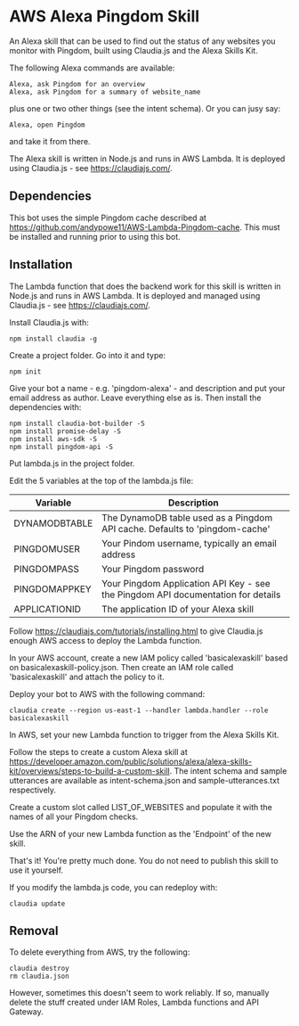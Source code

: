 # AWS Alexa Pingdom Skill

An Alexa skill that can be used to find out the status of any websites you monitor with Pingdom, built using Claudia.js and the Alexa Skills Kit.

The following Alexa commands are available:

    Alexa, ask Pingdom for an overview
    Alexa, ask Pingdom for a summary of website_name

plus one or two other things (see the intent schema). Or you can jusy say:

    Alexa, open Pingdom

and take it from there.

The Alexa skill is written in Node.js and
runs in AWS Lambda.
It is deployed using Claudia.js - see
https://claudiajs.com/.

## Dependencies

This bot uses the simple Pingdom cache described at https://github.com/andypowe11/AWS-Lambda-Pingdom-cache. This must be installed and running prior to using this bot.

## Installation

The Lambda function that does the backend work for this skill is written in Node.js and
runs in AWS Lambda.
It is deployed and managed using Claudia.js - see
https://claudiajs.com/.

Install Claudia.js with:

    npm install claudia -g

Create a project folder. Go into it and type:

    npm init

Give your bot a name - e.g. 'pingdom-alexa' - and description
and put your email address
as author. Leave everything else as is. Then install the dependencies with:

    npm install claudia-bot-builder -S
    npm install promise-delay -S
    npm install aws-sdk -S
    npm install pingdom-api -S

Put lambda.js in the project folder.

Edit the 5 variables at the top of the lambda.js file:

| Variable | Description |
|----------|-------------|
| DYNAMODBTABLE | The DynamoDB table used as a Pingdom API cache. Defaults to 'pingdom-cache' |
| PINGDOMUSER | Your Pindom username, typically an email address |
| PINGDOMPASS | Your Pingdom password |
| PINGDOMAPPKEY | Your Pingdom Application API Key - see the Pingdom API documentation for details |
| APPLICATIONID | The application ID of your Alexa skill |

Follow https://claudiajs.com/tutorials/installing.html to give Claudia.js
enough AWS access to deploy the Lambda function.

In your AWS account, create a new IAM policy called 'basicalexaskill' based on basicalexaskill-policy.json. Then create an IAM role called 'basicalexaskill' and attach the policy to it.

Deploy your bot to AWS with the following command:

    claudia create --region us-east-1 --handler lambda.handler --role basicalexaskill

In AWS, set your new Lambda function to trigger from the Alexa Skills Kit.

Follow the steps to create a custom Alexa skill at https://developer.amazon.com/public/solutions/alexa/alexa-skills-kit/overviews/steps-to-build-a-custom-skill. The intent schema and sample utterances are available as intent-schema.json and sample-utterances.txt respectively.

Create a custom slot called LIST_OF_WEBSITES and populate it with the names of all your Pingdom checks.

Use the ARN of your new Lambda function as the 'Endpoint' of the new skill.

That's it! You're pretty much done. You do not need to publish this skill to use it yourself.

If you modify the lambda.js code, you can redeploy with:

    claudia update

## Removal

To delete everything from AWS, try the following:

    claudia destroy
    rm claudia.json

However, sometimes this doesn't seem to work reliably. If so, manually delete
the stuff created under IAM Roles, Lambda functions and API Gateway.

